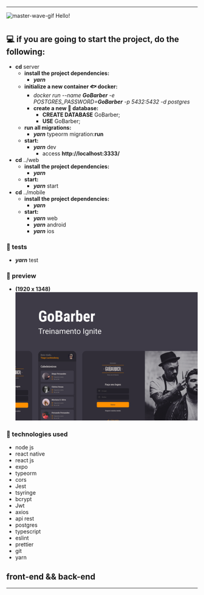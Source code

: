 <hr />
<img width=20 height=20 src="https://raw.githubusercontent.com/aemmadi/aemmadi/master/wave.gif" alt="master-wave-gif"> <span>Hello!</span>

#

## **💻 if you are going to start the project, do the following:**

-  **cd** server
    -  **install the project dependencies:**
        -  **_yarn_**
    -  **initialize a new container 🐟 docker:**    
        -  _docker run --name **GoBarber** -e POSTGRES_PASSWORD=**GoBarber** -p 5432:5432 -d postgres_
        -  **create a new 🎲 database:**    
            -  **CREATE DATABASE** GoBarber;
            -  **USE** GoBarber;
    -  **run all migrations:**
        -  **_yarn_** typeorm migration:**run**
    -  **start:**
        -  **_yarn_** dev
            -  access **http://localhost:3333/**
-  **cd** ../web
    -  **install the project dependencies:**
        -  **_yarn_**
    -  **start:**
        -  **_yarn_** start
-  **cd** ../mobile
    -  **install the project dependencies:**
        -  **_yarn_**
    -  **start:**
        -  **_yarn_** web
        -  **_yarn_** android
        -  **_yarn_** ios

### **🧪 tests**
   -  **_yarn_** test

### **🌌 preview**

-  **(1920 x 1348)**
   ![GoBarber](./.github/GoBarber.png)

### **🔧 technologies used**

-  node js
-  react native
-  react js
-  expo
-  typeorm
-  cors
-  Jest
-  tsyringe
-  bcrypt
-  Jwt
-  axios
-  api rest
-  postgres
-  typescript
-  eslint
-  prettier
-  git
-  yarn

## **front-end** && **back-end**
<hr />